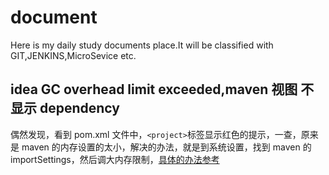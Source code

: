 # document
Here is my daily study documents place.It will be classified with GIT,JENKINS,MicroSevice etc.

## idea GC overhead limit exceeded,maven 视图 不显示 dependency
偶然发现，看到 pom.xml 文件中，```<project>```标签显示红色的提示，一查，原来是 maven 的内存设置的太小，解决的办法，就是到系统设置，找到 maven 的 importSettings，然后调大内存限制，[具体的办法参考](http://blog.csdn.net/xktxoo/article/details/78670234)


